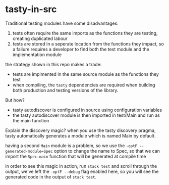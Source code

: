 # tasty-in-src


Traditional testing modules have some disadvantages:
1) tests often require the same imports as the functions they are testing, creating duplicated labour
2) tests are stored in a seperate location from the functions they impact, so a failure requires a developer to find both the test module and the implementation module

the strategy shown in this repo makes a trade:

- tests are implmented in the same source module as the functions they test
- when compiling, the `tasty` dependencies are required when building both production and testing versions of the library.

But how?

- tasty autodiscover is configured in source using configuration variables
- the tasty autodiscover module is then imported in test/Main and run as the main function

Explain the discovery magic?
when you use the tasty discovery pragma, tasty automatically generates a module which is named Main by default.   

having a second `Main` module is a problem, so we use the `-optF --generated-module=Spec` option to change the name to Spec, so that we can import the `Spec.main` function that will be generated at compile time

in order to see this magic in action, run `stack test` and scroll through the output,  we've left the `-optF --debug` flag enabled here, so you will see the generated code in the output of `stack test`.


